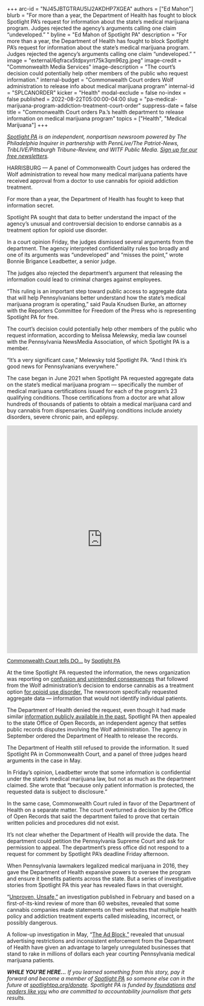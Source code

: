 +++
arc-id = "NJ45JBTGTRAU5IJ2AKDHP7XGEA"
authors = ["Ed Mahon"]
blurb = "For more than a year, the Department of Health has fought to block Spotlight PA’s request for information about the state’s medical marijuana program. Judges rejected the agency’s arguments calling one claim “undeveloped.” "
byline = "Ed Mahon of Spotlight PA"
description = "For more than a year, the Department of Health has fought to block Spotlight PA’s request for information about the state’s medical marijuana program. Judges rejected the agency’s arguments calling one claim “undeveloped.” "
image = "external/6qfracx5tdpxyrrt75k3qm96zg.jpeg"
image-credit = "Commonwealth Media Services"
image-description = "The court’s decision could potentially help other members of the public who request information."
internal-budget = "Commonwealth Court orders Wolf administration to release info about medical marijuana program"
internal-id = "SPLCANORDER"
kicker = "Health"
modal-exclude = false
no-index = false
published = 2022-08-22T05:00:00-04:00
slug = "pa-medical-marijuana-program-addiction-treatment-court-order"
suppress-date = false
title = "Commonwealth Court orders Pa.’s health department to release information on medical marijuana program"
topics = ["Health", "Medical Marijuana"]
+++

<a href="https://www.spotlightpa.org/"><i>Spotlight PA</i></a><i> is an independent, nonpartisan newsroom powered by The Philadelphia Inquirer in partnership with PennLive/The Patriot-News, TribLIVE/Pittsburgh Tribune-Review, and WITF Public Media. </i><a href="https://www.spotlightpa.org/newsletters"><i>Sign up for our free newsletters</i></a><i>.</i>

HARRISBURG — A panel of Commonwealth Court judges has ordered the Wolf administration to reveal how many medical marijuana patients have received approval from a doctor to use cannabis for opioid addiction treatment.

For more than a year, the Department of Health has fought to keep that information secret.

Spotlight PA sought that data to better understand the impact of the agency’s unusual and controversial decision to endorse cannabis as a treatment option for opioid use disorder.

<script src="https://www.spotlightpa.org/embed.js" async></script><div data-spl-embed-version="1" data-spl-src="https://www.spotlightpa.org/embeds/newsletter/"></div>

In a court opinion Friday, the judges dismissed several arguments from the department. The agency interpreted confidentiality rules too broadly and one of its arguments was “undeveloped” and “misses the point,” wrote Bonnie Brigance Leadbetter, a senior judge.

The judges also rejected the department’s argument that releasing the information could lead to criminal charges against employees.

“This ruling is an important step toward public access to aggregate data that will help Pennsylvanians better understand how the state’s medical marijuana program is operating,” said Paula Knudsen Burke, an attorney with the Reporters Committee for Freedom of the Press who is representing Spotlight PA for free.

The court’s decision could potentially help other members of the public who request information, according to Melissa Melewsky, media law counsel with the Pennsylvania NewsMedia Association, of which Spotlight PA is a member.

“It’s a very significant case,” Melewsky told Spotlight PA. “And I think it’s good news for Pennsylvanians everywhere.”

The case began in June 2021 when Spotlight PA requested aggregate data on the state’s medical marijuana program — specifically the number of medical marijuana certifications issued for each of the program’s 23 qualifying conditions. Those certifications from a doctor are what allow hundreds of thousands of patients to obtain a medical marijuana card and buy cannabis from dispensaries. Qualifying conditions include anxiety disorders, severe chronic pain, and epilepsy.

<iframe class="scribd_iframe_embed" title="Commonwealth Court tells DOH to release medical marijuana program info" src="https://www.scribd.com/embeds/587945995/content?start_page=1&view_mode=scroll&access_key=key-Y7Owxrcnf6dd6IIJIi1S" tabindex="0" data-auto-height="true" data-aspect-ratio="0.7729220222793488" scrolling="no" width="100%" height="600" frameborder="0"></iframe><p  style="   margin: 12px auto 6px auto;   font-family: Helvetica,Arial,Sans-serif;   font-style: normal;   font-variant: normal;   font-weight: normal;   font-size: 14px;   line-height: normal;   font-size-adjust: none;   font-stretch: normal;   -x-system-font: none;   display: block;"   ><a title="View Commonwealth Court tells DOH to release medical marijuana program info on Scribd" href="https://www.scribd.com/document/587945995/Commonwealth-Court-tells-DOH-to-release-medical-marijuana-program-info#from_embed"  style="text-decoration: underline;">Commonwealth Court tells DO...</a> by <a title="View Spotlight PA's profile on Scribd" href="https://www.scribd.com/user/507961525/Spotlight-PA#from_embed"  style="text-decoration: underline;">Spotlight PA</a></p>

At the time Spotlight PA requested the information, the news organization was reporting on <a href="https://www.spotlightpa.org/series/turned-away/">confusion and unintended consequences</a> that followed from the Wolf administration’s decision to endorse cannabis as a treatment option <a href="https://www.spotlightpa.org/news/2021/08/pa-opioid-addiction-medical-marijuana-research/">for opioid use disorder.</a> The newsroom specifically requested aggregate data — information that would not identify individual patients.

The Department of Health denied the request, even though it had made similar <a href="https://www.spotlightpa.org/news/2021/08/pa-cannabis-addiction-patients-wolf-administration/">information publicly available in the past.</a> Spotlight PA then appealed to the state Office of Open Records, an independent agency that settles public records disputes involving the Wolf administration. The agency in September ordered the Department of Health to release the records.

The Department of Health still refused to provide the information. It sued Spotlight PA in Commonwealth Court, and a panel of three judges heard arguments in the case in May.

In Friday’s opinion, Leadbetter wrote that some information is confidential under the state’s medical marijuana law, but not as much as the department claimed. She wrote that “because only patient information is protected, the requested data is subject to disclosure.”

In the same case, Commonwealth Court ruled in favor of the Department of Health on a separate matter. The court overturned a decision by the Office of Open Records that said the department failed to prove that certain written policies and procedures did not exist.

It’s not clear whether the Department of Health will provide the data. The department could petition the Pennsylvania Supreme Court and ask for permission to appeal. The department’s press office did not respond to a request for comment by Spotlight PA’s deadline Friday afternoon.

<script src="https://www.spotlightpa.org/embed.js" async></script><div data-spl-embed-version="1" data-spl-src="https://www.spotlightpa.org/embeds/donate/"></div>

When Pennsylvania lawmakers legalized medical marijuana in 2016, they gave the Department of Health expansive powers to oversee the program and ensure it benefits patients across the state. But a series of investigative stories from Spotlight PA this year has revealed flaws in that oversight.

“<a href="https://www.spotlightpa.org/news/2022/02/pennsylvania-medical-marijuana-addiction-misleading-dangerous-websites/">Unproven, Unsafe,”</a> an investigation published in February and based on a first-of-its-kind review of more than 60 websites, revealed that some cannabis companies made statements on their websites that multiple health policy and addiction treatment experts called misleading, incorrect, or possibly dangerous.

A follow-up investigation in May, “<a href="https://www.spotlightpa.org/news/2022/05/pennsylvania-medical-marijuana-card-doctor-advertising/">The Ad Block,”</a> revealed that unusual advertising restrictions and inconsistent enforcement from the Department of Health have given an advantage to largely unregulated businesses that stand to rake in millions of dollars each year courting Pennsylvania medical marijuana patients.

<i><b>WHILE YOU’RE HERE...</b></i><i> If you learned something from this story, pay it forward and become a member of </i><a href="https://www.spotlightpa.org/"><i>Spotlight PA</i></a><i> so someone else can in the future at </i><a href="https://www.spotlightpa.org/donate"><i>spotlightpa.org/donate</i></a><i>. Spotlight PA is funded by</i><a href="https://www.spotlightpa.org/support"><i> foundations</i></a><i> </i><a href="https://www.spotlightpa.org/support"><i>and readers like you</i></a><i> who are committed to accountability journalism that gets results.</i>
